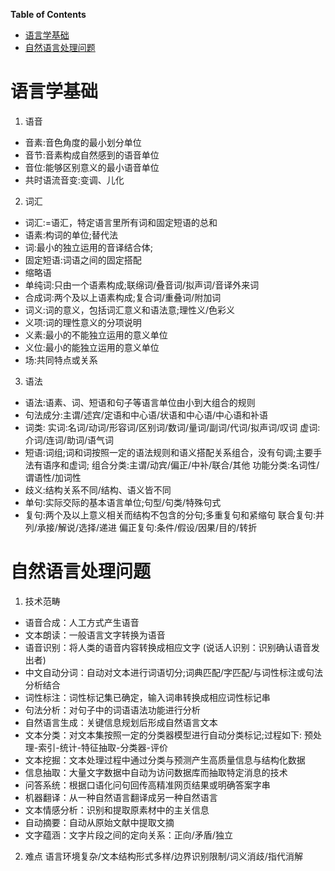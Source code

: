 <!-- markdown-toc start - Don't edit this section. Run M-x markdown-toc-generate-toc again -->
**Table of Contents**
* [语言学基础](#语言学基础)
* [自然语言处理问题](#自然语言处理问题)



<!-- markdown-toc end -->
# 语言学基础
1. 语音
-  音素:音色角度的最小划分单位
-  音节:音素构成自然感到的语音单位
-  音位:能够区别意义的最小语音单位
-  共时语流音变:变调、儿化
2. 词汇
-  词汇:=语汇，特定语言里所有词和固定短语的总和
-  语素:构词的单位;替代法
-  词:最小的独立运用的音译结合体;
-  固定短语:词语之间的固定搭配
-  缩略语
-  单纯词:只由一个语素构成;联绵词/叠音词/拟声词/音译外来词
-  合成词:两个及以上语素构成;复合词/重叠词/附加词
-  词义:词的意义，包括词汇意义和语法意;理性义/色彩义
-  义项:词的理性意义的分项说明
-  义素:最小的不能独立运用的意义单位
-  义位:最小的能独立运用的意义单位
-  场:共同特点或关系
3. 语法
-  语法:语素、词、短语和句子等语言单位由小到大组合的规则
-  句法成分:主谓/述宾/定语和中心语/状语和中心语/中心语和补语
-  词类:
实词:名词/动词/形容词/区别词/数词/量词/副词/代词/拟声词/叹词
虚词:介词/连词/助词/语气词
-  短语:词组;词和词按照一定的语法规则和语义搭配关系组合，没有句调;主要手法有语序和虚词;
组合分类:主谓/动宾/偏正/中补/联合/其他
功能分类:名词性/谓语性/加词性
-  歧义:结构关系不同/结构、语义皆不同
-  单句:实际交际的基本语言单位;句型/句类/特殊句式
-  复句:两个及以上意义相关而结构不包含的分句;多重复句和紧缩句
联合复句:并列/承接/解说/选择/递进
偏正复句:条件/假设/因果/目的/转折

# 自然语言处理问题
1. 技术范畴
-  语音合成：人工方式产生语音
-  文本朗读：一般语言文字转换为语音
-  语音识别：将人类的语音内容转换成相应文字
(说话人识别：识别确认语音发出者)
-  中文自动分词：自动对文本进行词语切分;词典匹配/字匹配/与词性标注或句法分析结合
-  词性标注：词性标记集已确定，输入词串转换成相应词性标记串
-  句法分析：对句子中的词语语法功能进行分析
-  自然语言生成：关键信息规划后形成自然语言文本
-  文本分类：对文本集按照一定的分类器模型进行自动分类标记;过程如下:
预处理-索引-统计-特征抽取-分类器-评价
-  文本挖掘：文本处理过程中通过分类与预测产生高质量信息与结构化数据
-  信息抽取：大量文字数据中自动为访问数据库而抽取特定消息的技术
-  问答系统：根据口语化问句回传高精准网页结果或明确答案字串
-  机器翻译：从一种自然语言翻译成另一种自然语言
-  文本情感分析：识别和提取原素材中的主关信息
-  自动摘要：自动从原始文献中提取文摘
-  文字蕴涵：文字片段之间的定向关系：正向/矛盾/独立
2. 难点
语言环境复杂/文本结构形式多样/边界识别限制/词义消歧/指代消解
